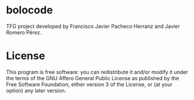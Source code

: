 # bolocode
TFG project developed by Francisco Javier Pacheco Herranz and Javier Romero Pérez.

# License
This program is free software: you can redistribute it and/or modify it under the terms of the GNU Affero General Public License as published by the Free Software Foundation, either version 3 of the License, or (at your option) any later version.
